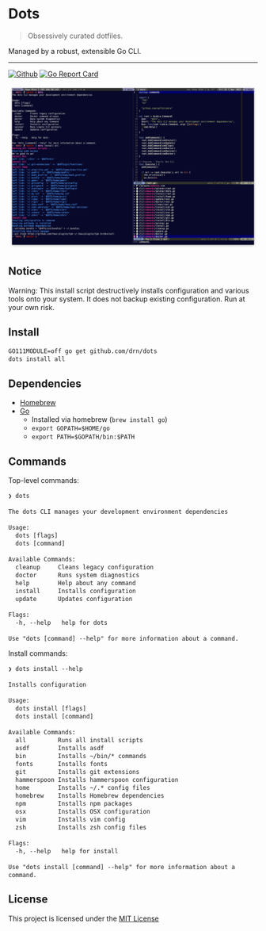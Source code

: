 # Dots

> Obsessively curated dotfiles.

Managed by a robust, extensible Go CLI.

* * *

[![Github](https://github.com/drn/dots/actions/workflows/main.yml/badge.svg?branch=master)](https://github.com/drn/dots/actions?query=branch%3Amaster)
[![Go Report Card](https://goreportcard.com/badge/github.com/drn/dots)](https://goreportcard.com/report/github.com/drn/dots)

![](screenshot.png)

## Notice

Warning: This install script destructively installs configuration and various
tools onto your system. It does not backup existing configuration. Run at your
own risk.

## Install


    GO111MODULE=off go get github.com/drn/dots
    dots install all

## Dependencies

* [Homebrew](https://brew.sh/)
* [Go](https://golang.org/)
  * Installed via homebrew (`brew install go`)
  * `export GOPATH=$HOME/go`
  * `export PATH=$GOPATH/bin:$PATH`

## Commands

Top-level commands:

    ❯ dots

    The dots CLI manages your development environment dependencies

    Usage:
      dots [flags]
      dots [command]

    Available Commands:
      cleanup     Cleans legacy configuration
      doctor      Runs system diagnostics
      help        Help about any command
      install     Installs configuration
      update      Updates configuration

    Flags:
      -h, --help   help for dots

    Use "dots [command] --help" for more information about a command.

Install commands:

    ❯ dots install --help

    Installs configuration

    Usage:
      dots install [flags]
      dots install [command]

    Available Commands:
      all         Runs all install scripts
      asdf        Installs asdf
      bin         Installs ~/bin/* commands
      fonts       Installs fonts
      git         Installs git extensions
      hammerspoon Installs hammerspoon configuration
      home        Installs ~/.* config files
      homebrew    Installs Homebrew dependencies
      npm         Installs npm packages
      osx         Installs OSX configuration
      vim         Installs vim config
      zsh         Installs zsh config files

    Flags:
      -h, --help   help for install

    Use "dots install [command] --help" for more information about a command.

## License

This project is licensed under the [MIT License](LICENSE.md)
